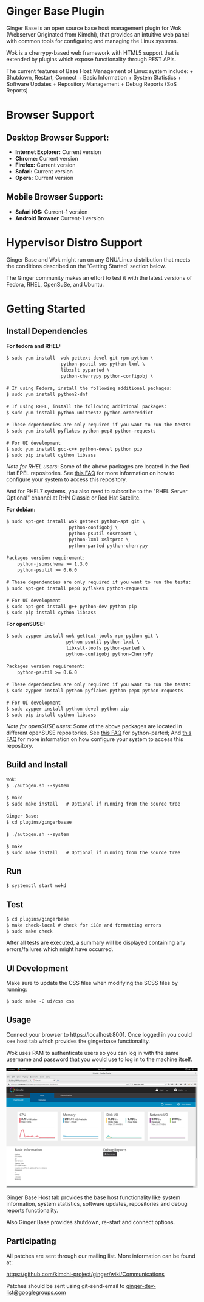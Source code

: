Ginger Base Plugin
==============

Ginger Base is an open source base host management plugin for Wok
(Webserver Originated from Kimchi), that provides an intuitive web panel with
common tools for configuring and managing the Linux systems.

Wok is a cherrypy-based web framework with HTML5 support that is extended by
plugins which expose functionality through REST APIs.

The current features of Base Host Management of Linux system include:
    + Shutdown, Restart, Connect
    + Basic Information
    + System Statistics
    + Software Updates
    + Repository Management
    + Debug Reports (SoS Reports)

Browser Support
===============

Desktop Browser Support:
-----------------------
* **Internet Explorer:** Current version
* **Chrome:** Current version
* **Firefox:** Current version
* **Safari:** Current version
* **Opera:** Current version

Mobile Browser Support:
-----------------------
* **Safari iOS:** Current-1 version
* **Android Browser** Current-1 version

Hypervisor Distro Support
=========================

Ginger Base and Wok might run on any GNU/Linux distribution that meets the conditions
described on the 'Getting Started' section below.

The Ginger community makes an effort to test it with the latest versions of
Fedora, RHEL, OpenSuSe, and Ubuntu.

Getting Started
===============

Install Dependencies
--------------------

**For fedora and RHEL:**

    $ sudo yum install  wok gettext-devel git rpm-python \
                        python-psutil sos python-lxml \
                        libxslt pyparted \
                        python-cherrypy python-configobj \

    # If using Fedora, install the following additional packages:
    $ sudo yum install python2-dnf

    # If using RHEL, install the following additional packages:
    $ sudo yum install python-unittest2 python-ordereddict

    # These dependencies are only required if you want to run the tests:
    $ sudo yum install pyflakes python-pep8 python-requests

    # For UI development
    $ sudo yum install gcc-c++ python-devel python pip
    $ sudo pip install cython libsass


*Note for RHEL users*: Some of the above packages are located in the Red Hat
EPEL repositories.  See
[this FAQ](http://fedoraproject.org/wiki/EPEL#How_can_I_use_these_extra_packages.3F)
for more information on how to configure your system to access this repository.

And for RHEL7 systems, you also need to subscribe to the "RHEL Server Optional"
channel at RHN Classic or Red Hat Satellite.

**For debian:**

    $ sudo apt-get install wok gettext python-apt git \
                           python-configobj \
                           python-psutil sosreport \
                           python-lxml xsltproc \
                           python-parted python-cherrypy

    Packages version requirement:
        python-jsonschema >= 1.3.0
        python-psutil >= 0.6.0

    # These dependencies are only required if you want to run the tests:
    $ sudo apt-get install pep8 pyflakes python-requests

    # For UI development
    $ sudo apt-get install g++ python-dev python pip
    $ sudo pip install cython libsass


**For openSUSE:**

    $ sudo zypper install wok gettext-tools rpm-python git \
                          python-psutil python-lxml \
                          libxslt-tools python-parted \
                          python-configobj python-CherryPy

    Packages version requirement:
        python-psutil >= 0.6.0

    # These dependencies are only required if you want to run the tests:
    $ sudo zypper install python-pyflakes python-pep8 python-requests

    # For UI development
    $ sudo zypper install python-devel python pip
    $ sudo pip install cython libsass


*Note for openSUSE users*: Some of the above packages are located in different
openSUSE repositories. See
[this FAQ](http://download.opensuse.org/repositories/home:GRNET:synnefo/) for
python-parted; And
[this FAQ](http://en.opensuse.org/SDB:Add_package_repositories) for more
information on how configure your system to access this repository.

Build and Install
-----------------

    Wok:
    $ ./autogen.sh --system

    $ make
    $ sudo make install   # Optional if running from the source tree

    Ginger Base:
    $ cd plugins/gingerbasae

    $ ./autogen.sh --system

    $ make
    $ sudo make install   # Optional if running from the source tree

Run
---

    $ systemctl start wokd

Test
----

    $ cd plugins/gingerbase
    $ make check-local # check for i18n and formatting errors
    $ sudo make check

After all tests are executed, a summary will be displayed containing any
 errors/failures which might have occurred.

UI Development
----
Make sure to update the CSS files when modifying the SCSS files by running:

    $ sudo make -C ui/css css

Usage
-----

Connect your browser to https://localhost:8001.
Once logged in you could see host tab which provides the gingerbase functionality.

Wok uses PAM to authenticate users so you can log in with the same username
and password that you would use to log in to the machine itself.

![Ginger Base Host Screen](docs/gingerbase-host-tab.png)

Ginger Base Host tab provides the base host functionality like system information,
 system statistics, software updates, repositories and debug reports functionality.

Also Ginger Base provides shutdown, re-start and connect options.

Participating
-------------

All patches are sent through our mailing list.  More information can be found at:

https://github.com/kimchi-project/ginger/wiki/Communications

Patches should be sent using git-send-email to ginger-dev-list@googlegroups.com
